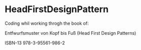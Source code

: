 # HeadFirstDesignPattern


Coding whil working throgh the book of:

Entfwurfsmuster von Kopf bis Fuß (Head First Design Patterns)

ISBN-13 978-3-95561-986-2


